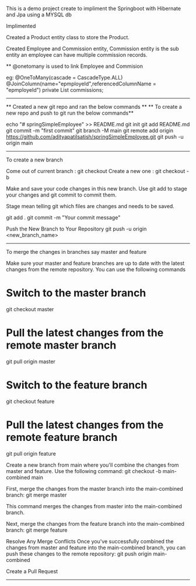This is a demo project create to impliment the Springboot with Hibernate and Jpa using a MYSQL db

Implimented 

Created a Product entity class to store the Product.

Created Employee and Commission entity, Commission entity is the sub entity an employee can have multiple commission records.

** @onetomany is used to link Employee and Commision

eg:    @OneToMany(cascade = CascadeType.ALL)
@JoinColumn(name="epmployeId",referencedColumnName = "epmployeId")
private List<CommisionEmp> commissions;



-------------------------------------------------------------

** Created a new git repo and ran the below commands **
** To create a new repo and push to git run the below commands**

echo "# springSimpleEmployee" >> README.md
git init
git add README.md
git commit -m "first commit"
git branch -M main
git remote add origin https://github.com/adityapatilsatish/springSimpleEmployee.git
git push -u origin main

-------------------------------------------------------------

To create a new branch 

Come out of current branch : git checkout <Current branch>
Create a new one : git checkout -b <New branch name> 

Make and save your code changes in this new branch. Use git add to stage your changes and git commit to commit them.

Stage mean telling git which files are changes and needs to be saved.

git add .
git commit -m "Your commit message"

Push the New Branch to Your Repository
git push -u origin <new_branch_name>

------------------------------------------------

To merge the changes in branches say master and feature

Make sure your master and feature branches are up to date with the latest changes from the remote repository. You can use the following commands
# Switch to the master branch
git checkout master

# Pull the latest changes from the remote master branch
git pull origin master

# Switch to the feature branch
git checkout feature

# Pull the latest changes from the remote feature branch
git pull origin feature

Create a new branch from main where you'll combine the changes from master and feature. Use the following command:
git checkout -b main-combined main


First, merge the changes from the master branch into the main-combined branch:
git merge master

This command merges the changes from master into the main-combined branch.

Next, merge the changes from the feature branch into the main-combined branch:
git merge feature

Resolve Any Merge Conflicts
Once you've successfully combined the changes from master and feature into the main-combined branch, you can push these changes to the remote repository:
git push origin main-combined

Create a Pull Request 

------------------------------------------------------------


